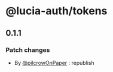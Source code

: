 # @lucia-auth/tokens

## 0.1.1

### Patch changes

- By [@pilcrowOnPaper](https://github.com/pilcrowOnPaper) : republish
